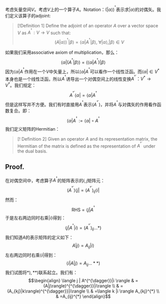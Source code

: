 考虑矢量空间$V$。考虑$V$上的一个算子$A$。Notation：$(|\alpha\rangle)^{^{\dagger}}$表示求$|\alpha\rangle$的对偶矢。我们定义该算子的adjoint:

>[!Definition 1]
>Define the adjoint of an operator $A$ over a vector space $V$ as $A^{^{\dagger}}:V \rightarrow V$ such that:
>$$(A|\alpha\rangle)^{^{\dagger}}|\beta\rangle=\langle \alpha|A^{^{\dagger}}|\beta \rangle,\ \forall |\alpha\rangle, |\beta \rangle \in V$$

如果我们采用associative axiom of multiplication，那么：
$$\langle \alpha|(A^{^{\dagger}}|\beta\rangle)=(\langle \alpha|A^{^{\dagger}})|\beta \rangle$$
因为$\langle \alpha|A^{^{\dagger}}$作用在一个$V$中矢量上，所以$\langle \alpha|A^{^{\dagger}}$可以看作一个线性泛函。而$\langle \alpha|\in V^{*}$本身也是一个线性泛函，所以$A^{^{\dagger}}$诱导出一个对偶空间上的线性变换$A^{^{\dagger '}}：V^{*}\rightarrow V^{*}$。我们规定：
$$A^{^{\dagger '}}\langle \alpha|=\langle\alpha|A^{^{\dagger}}$$
但是这样写并不方便。我们有时直接用$A^{^{\dagger}}$表示$(A^{^{\dagger'}})$，并将$A^{^{\dagger}}$与对偶矢的作用看作函数复合。即：
$$\langle \alpha|A^{^{\dagger}}:=\langle \alpha| \circ A^{^{\dagger}}$$
我们定义矩阵的Hermitian：

>[! Definition 2]
>Given an operator $A$ and its representation matrix, the Hermitian of the matrix is defined as the representation of $A^{^{\dagger '}}$ under the dual basis.
## Proof.
在对偶空间中，考虑算子$A^{^{\dagger}}$的矩阵表示的$i,j$矩阵元：
$$(A^{^{\dagger'}})\langle j |=(A^{^{\dagger'}})_{ij} \langle i |$$
然而：
$$\text{RHS}=\langle j | A^{^{\dagger}}$$
于是左右两边同时右乘$|i \rangle$得到：
$$\langle j | A^{^{\dagger}}|i \rangle= (A^{^{\dagger'}})_{ij}\dots*)$$
我们知道$A$的表示矩阵的定义如下：
$$A|j\rangle=A_{ij}|i\rangle$$
左右两边同时右乘$\langle i |$得到：
$$\langle i | A | j \rangle=A_{ij} \dots **)$$
我们试图将$*),* *)$联系起立。我们有：
$$\begin{align}
\langle j | A^{^{\dagger}}|i \rangle & =(A|j\rangle)^{^{\dagger}}|i\rangle \\
 & =(A_{kj}|k\rangle)^{^{\dagger}}|i\rangle \\
 & =\langle k |i \rangle A_{kj}^{*} \\
 & =A_{ij}^{*}
\end{align}$$
